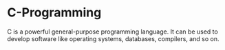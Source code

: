 # C-Programming

C is a powerful general-purpose programming language. It can be used to develop software like operating systems, databases, compilers, and so on.
